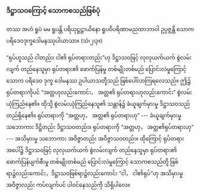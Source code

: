 ### ဒိဋ္ဌာသဝကြောင့် သောကစသည်ဖြစ်ပုံ

တဿ အဟံ ရူပံ မမ ရူပန္တိ ပရိယုဋ္ဌဋ္ဌာယိနော ရူပဝိပရိဏာမညထာဘာဝါ ဥပ္ပဇ္ဇန္တိ သောကပရိဒေဝဒုက္ခဒေါမနဿုပါယာသာ။ (သံ၊၂၊၃။)

“ရုပ်ဟူသည် ငါတည်း၊ ငါ၏ ရုပ်တရားတည်း”ဟု ဒိဋ္ဌာသဝဖြင့် လုလုယက်ယက် စွဲလမ်းလျက် တည်နေသူမှာ ရုပ်တရား၏ ဖောက်ပြန်မှု တစ်မျိုးတစ်မည် ပြောင်းလဲမှုကြောင့် သောက ပရိဒေဝ ဒုက္ခ ဒေါမနဿ ဥပါယာသတို့သည် ဖြစ်ပေါ်လာကြရလေသည်။ 
ဤ၌ ရုပ်တရားကိုပင် “အတ္တဟုလည်းကောင်း， အတ္တ၏ ရုပ်တရားဟုလည်းကောင်း” စွဲလမ်း ယုံကြည်နေ၏။ 
ထိုသို့ စွဲလမ်းယုံကြည်နေသူ၏ သန္တာန်၌ ခံယူချက်မှားမှု ဒိဋ္ဌာသဝသည် တည်ရှိနေ၏။ 
ရုပ်တရားကို “အတ္တဟု， အတ္တ၏ ရုပ်တရားဟု” --- ခံယူချက်မှားမှု သဘောကား ဒိဋ္ဌိတည်း ဒိဋ္ဌာသဝတည်း။ 
ရုပ်တရားကို “အတ္တဟု， အတ္တ၏ရုပ်တရားဟု” --- အသိမှားမှု သဘောကား အဝိဇ္ဇာတည်း အဝိဇ္ဇာသဝတည်း။ 
ထိုကြောင့် ရုပ်တရားအပေါ်၌ ဒိဋ္ဌာသ၀ဖြင့် လုလုယက်ယက် စွဲလမ်းလျက် တည်နေသူမှာ ရုပ်တရား၏ ဖောက်ပြန်ပျက်စီးမှု တစ်မျိုးတစ်မည် ပြောင်းလဲမှုကြောင့် သောကစသည်တို့ ဖြစ်ရာ၌လည်းကောင်း，ဒိဋ္ဌာသ၀ဖြစ်ရာ၌လည်းကောင်း “ငါ， ငါ၏ရုပ်”ဟု အသိမှားမှု အဝိဇ္ဇာလည်း ကပ်လျက်ပင် ပါဝင်နေသည်ကို သိရှိပါလေ။
